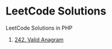 # LeetCode Solutions
LeetCode Solutions in PHP

1. [242. Valid Anagram](https://github.com/ahmedmaazin/leet-solutions/blob/master/src/anagram.php)
